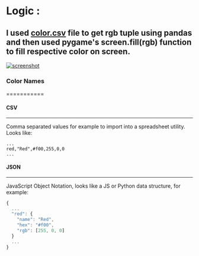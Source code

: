 # Logic :
## I used [color.csv](https://github.com/imvickykumar999/Super-Nova/blob/master/output/colors.csv) file to get rgb tuple using pandas and then used pygame's screen.fill(rgb) function to fill respective color on screen.

[![screenshot]('./color.png')](https://github.com/imvickykumar999/Super-Nova/blob/master/Pygame%20Display%20RGB%20Tuple%20Color.py)

### Color Names
===========

#### CSV
---

Comma separated values for example to import into a spreadsheet utility.
Looks like:

```csv
...
red,"Red",#f00,255,0,0
...
```

#### JSON
----

JavaScript Object Notation, looks like a JS or Python data structure, for
example:

```js
{
  ...
  "red": {
    "name": "Red",
    "hex": "#f00",
    "rgb": [255, 0, 0]
  }
  ...
}
```

